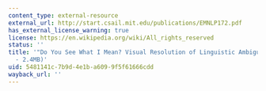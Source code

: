 ```yaml
---
content_type: external-resource
external_url: http://start.csail.mit.edu/publications/EMNLP172.pdf
has_external_license_warning: true
license: https://en.wikipedia.org/wiki/All_rights_reserved
status: ''
title: '"Do You See What I Mean? Visual Resolution of Linguistic Ambiguities." (PDF
  - 2.4MB)'
uid: 5481141c-7b9d-4e1b-a609-9f5f61666cdd
wayback_url: ''
---
```

